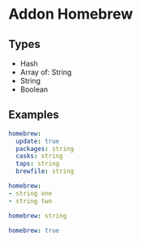 # Addon Homebrew



## Types

* Hash
* Array of: String
* String
* Boolean



## Examples

```yaml
homebrew:
  update: true
  packages: string
  casks: string
  taps: string
  brewfile: string
```

```yaml
homebrew:
- string one
- string two
```

```yaml
homebrew: string

```

```yaml
homebrew: true

```
